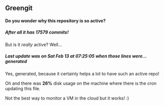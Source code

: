 ## Greengit

#### Do you wonder why this repository is so active?

##### After all it has 17579 commits!

But is it *really* active? Well...

##### Last update was on Sat Feb 13 at 07:25:05 when those lines were... generated

Yes, generated, because it certainly helps a lot to have such an active repo!

Oh and there was **26%** disk usage on the machine
where there is the cron updating this file.

Not the best way to monitor a VM in the cloud but it works! :)
